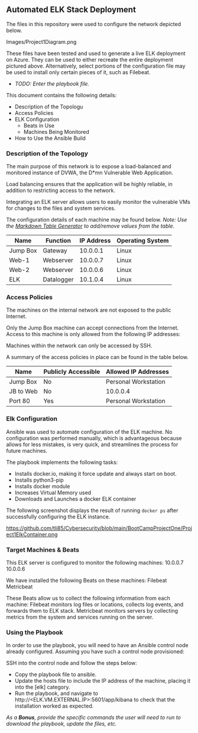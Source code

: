 ## Automated ELK Stack Deployment

The files in this repository were used to configure the network depicted below.

Images/Project1Diagram.png

These files have been tested and used to generate a live ELK deployment on Azure. They can be used to either recreate the entire deployment pictured above. Alternatively, select portions of the configuration file may be used to install only certain pieces of it, such as Filebeat.

  - _TODO: Enter the playbook file._

This document contains the following details:
- Description of the Topologu
- Access Policies
- ELK Configuration
  - Beats in Use
  - Machines Being Monitored
- How to Use the Ansible Build


### Description of the Topology

The main purpose of this network is to expose a load-balanced and monitored instance of DVWA, the D*mn Vulnerable Web Application.

Load balancing ensures that the application will be highly reliable, in addition to restricting access to the network.

Integrating an ELK server allows users to easily monitor the vulnerable VMs for changes to the files and system services.

The configuration details of each machine may be found below.
_Note: Use the [Markdown Table Generator](http://www.tablesgenerator.com/markdown_tables) to add/remove values from the table_.

| Name     | Function | IP Address | Operating System |
|----------|----------|------------|------------------|
| Jump Box | Gateway  | 10.0.0.1   | Linux            |
| Web-1    | Webserver| 10.0.0.7   | Linux            |
| Web-2    | Webserver| 10.0.0.6   | Linux            |
| ELK      |Datalogger| 10.1.0.4   | Linux            |

### Access Policies

The machines on the internal network are not exposed to the public Internet. 

Only the Jump Box machine can accept connections from the Internet. Access to this machine is only allowed from the following IP addresses:

Machines within the network can only be accessed by SSH.

A summary of the access policies in place can be found in the table below.

| Name     | Publicly Accessible | Allowed IP Addresses |
|----------|---------------------|----------------------|
| Jump Box | No                  | Personal Workstation |
| JB to Web| No                  | 10.0.0.4             |
| Port 80  | Yes                 | Personal Workstation |

### Elk Configuration

Ansible was used to automate configuration of the ELK machine. No configuration was performed manually, which is advantageous because allows for less mistakes, is very quick, and streamlines the process for future machines.

The playbook implements the following tasks:
- Installs docker.io, making it force update and always start on boot.
- Installs python3-pip
- Installs docker module
- Increases Virtual Memory used
- Downloads and Launches a docker ELK container

The following screenshot displays the result of running `docker ps` after successfully configuring the ELK instance.

https://github.com/tli85/Cybersecurity/blob/main/BootCampProjectOne/Project1ElkContainer.png

### Target Machines & Beats
This ELK server is configured to monitor the following machines:
10.0.0.7
10.0.0.6

We have installed the following Beats on these machines:
Filebeat
Metricbeat

These Beats allow us to collect the following information from each machine:
Filebeat monitors log files or locations, collects log events, and forwards them to ELK stack.
Metricbeat monitors servers by collecting metrics from the system and services running on the server.

### Using the Playbook
In order to use the playbook, you will need to have an Ansible control node already configured. Assuming you have such a control node provisioned: 

SSH into the control node and follow the steps below:
- Copy the playbook file to ansible.
- Update the hosts file to include the IP address of the machine, placing it into the [elk] category.
- Run the playbook, and navigate to http://<ELK.VM.EXTERNAL.IP>:5601/app/kibana to check that the installation worked as expected.

_As a **Bonus**, provide the specific commands the user will need to run to download the playbook, update the files, etc._
